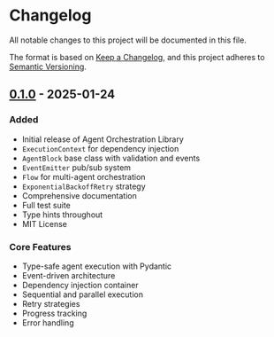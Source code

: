 # Changelog

All notable changes to this project will be documented in this file.

The format is based on [Keep a Changelog](https://keepachangelog.com/en/1.0.0/),
and this project adheres to [Semantic Versioning](https://semver.org/spec/v2.0.0.html).

## [0.1.0] - 2025-01-24

### Added
- Initial release of Agent Orchestration Library
- `ExecutionContext` for dependency injection
- `AgentBlock` base class with validation and events
- `EventEmitter` pub/sub system
- `Flow` for multi-agent orchestration
- `ExponentialBackoffRetry` strategy
- Comprehensive documentation
- Full test suite
- Type hints throughout
- MIT License

### Core Features
- Type-safe agent execution with Pydantic
- Event-driven architecture
- Dependency injection container
- Sequential and parallel execution
- Retry strategies
- Progress tracking
- Error handling

[0.1.0]: https://github.com/GittieLabs/agent-orchestration-lib/releases/tag/v0.1.0

